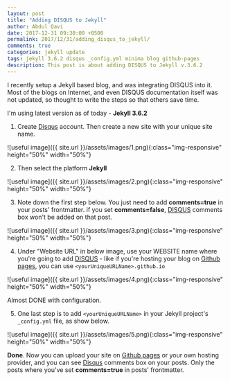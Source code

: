 ```yaml
---
layout: post
title: "Adding DISQUS to Jekyll"
author: Abdul Qavi
date: 2017-12-31 09:30:00 +0500
permalink: 2017/12/31/adding_disqus_to_jekyll/
comments: true
categories: jekyll update
tags: jekyll 3.6.2 disqus _config.yml minima blog github-pages
description: This post is about adding DISQUS to Jekyll v.3.6.2
---
```


I recently setup a Jekyll based blog, and was integrating DISQUS into it. Most of the
blogs on Internet, and even DISQUS documentation itself was not updated, so thought to 
write the steps so that others save time.

I'm using latest version as of today - **Jekyll 3.6.2**

1. Create [Disqus] account. Then create a new site with your unique site name.

![useful image]({{ site.url }}/assets/images/1.png){:class="img-responsive" height="50%" width="50%"}

2. Then select the platform **Jekyll**
 
![useful image]({{ site.url }}/assets/images/2.png){:class="img-responsive" height="50%" width="50%"}

3. Note down the first step below. You just need to add **comments=true** in your posts' frontmatter. if you set 
**comments=false**, [DISQUS] comments box won't be added on that post.

![useful image]({{ site.url }}/assets/images/3.png){:class="img-responsive" height="50%" width="50%"}

4. Under "Website URL" in below image, use your WEBSITE name where you're going to add [DISQUS] - 
like if you're hosting your blog on [Github pages], you can use  `<yourUniqueURLName>.github.io`

![useful image]({{ site.url }}/assets/images/4.png){:class="img-responsive" height="50%" width="50%"}

Almost DONE with configuration.

5. One last step is to add `<yourUniqueURLName>` in your Jekyll project's `_config.yml` file, as show below.

![useful image]({{ site.url }}/assets/images/5.png){:class="img-responsive" height="50%" width="50%"}

**Done**. Now you can upload your site on [Github pages] or your own hosting provider, and you can see 
[Disqus] comments box on your posts. Only the posts where you've set **comments=true** in posts' frontmatter. 



[Disqus]:  https://disqus.com
[Github pages]: https://pages.github.com/
